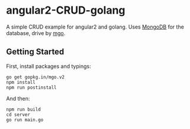 # angular2-CRUD-golang
A simple CRUD example for angular2 and golang.
Uses [MongoDB] for the database, drive by [mgo].

## Getting Started

First, install packages and typings:
```
go get gopkg.in/mgo.v2
npm install
npm run postinstall
```

And then:
```
npm run build
cd server
go run main.go
```


[MongoDB]: https://www.mongodb.com/
[mgo]: https://labix.org/mgo